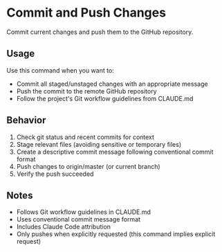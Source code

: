 # Commit and Push Changes

Commit current changes and push them to the GitHub repository.

## Usage
Use this command when you want to:
- Commit all staged/unstaged changes with an appropriate message
- Push the commit to the remote GitHub repository
- Follow the project's Git workflow guidelines from CLAUDE.md

## Behavior
1. Check git status and recent commits for context
2. Stage relevant files (avoiding sensitive or temporary files)
3. Create a descriptive commit message following conventional commit format
4. Push changes to origin/master (or current branch)
5. Verify the push succeeded

## Notes
- Follows Git workflow guidelines in CLAUDE.md
- Uses conventional commit message format
- Includes Claude Code attribution
- Only pushes when explicitly requested (this command implies explicit request)